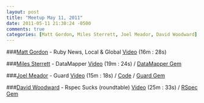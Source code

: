 ```yaml
---
layout: post
title: "Meetup May 11, 2011"
date: 2011-05-11 21:30:24 -0500
comments: true
categories: [Matt Gordon, Miles Sterrett, Joel Meador, David Woodward]
---
```


###[Matt Gordon](https://twitter.com/esquivalient) - Ruby News, Local & Global
[Video](http://podcast.404dev.com/episodes/032_Matt_Gordon-Ruby_News.m4v) (16m : 28s)


###[Miles Sterrett](https://twitter.com/mileszs) - DataMapper
[Video](http://podcast.404dev.com/episodes/033_Miles_Sterrett-Datamapper.m4v) (19m : 24s) /
[DataMapper Gem](https://github.com/datamapper/dm-core)


###[Joel Meador](https://twitter.com/joelmeador) - Guard
[Video](http://podcast.404dev.com/episodes/034_Joel_Meador-Guard.m4v) (15m : 18s) /
[Code](https://github.com/janxious/guard_demo) /
[Guard Gem](https://github.com/guard/guard)


###[David Woodward](https://twitter.com/futuremint) - Rspec Sucks (roundtable)
[Video](http://podcast.404dev.com/episodes/035_David_Woodward-Rspec_Sucks.m4v) (25m : 33s) /
[RSpec Gem](https://github.com/rspec/rspec)
